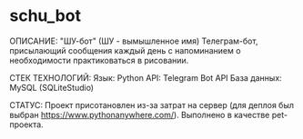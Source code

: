 # schu_bot
ОПИСАНИЕ:
"ШУ-бот" (ШУ - вымышленное имя)
Телеграм-бот, присылающий сообщения каждый день с напоминанием о необходимости практиковаться в рисовании.

СТЕК ТЕХНОЛОГИЙ:
Язык: Python
API: Telegram Bot API
База данных: MySQL (SQLiteStudio)

СТАТУС:
Проект присотановлен из-за затрат на сервер (для деплоя был выбран https://www.pythonanywhere.com/).
Выполнено в качестве pet-проекта.

